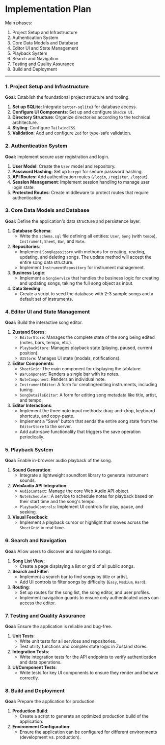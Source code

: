 # Implementation Plan

Main phases:

1. Project Setup and Infrastructure
2. Authentication System
3. Core Data Models and Database
4. Editor UI and State Management
5. Playback System
6. Search and Navigation
7. Testing and Quality Assurance
8. Build and Deployment

---

### 1. Project Setup and Infrastructure

**Goal:** Establish the foundational project structure and tooling.

1.  **Set up SQLite**: Integrate `better-sqlite3` for database access.
2.  **Configure UI Components**: Set up and configure `Shadcn UI`.
3.  **Directory Structure**: Organize directories according to the technical architecture.
4.  **Styling**: Configure `TailwindCSS`.
5.  **Validation**: Add and configure `Zod` for type-safe validation.

### 2. Authentication System

**Goal:** Implement secure user registration and login.

1.  **User Model**: Create the `User` model and repository.
2.  **Password Hashing**: Set up `bcrypt` for secure password hashing.
3.  **API Routes**: Add authentication routes (`/login`, `/register`, `/logout`).
4.  **Session Management**: Implement session handling to manage user login state.
5.  **Protected Routes**: Create middleware to protect routes that require authentication.

### 3. Core Data Models and Database

**Goal:** Define the application's data structure and persistence layer.

1.  **Database Schema**:
    - Write the `schema.sql` file defining all entities: `User`, `Song` (with `tempo`), `Instrument`, `Sheet`, `Bar`, and `Note`.
2.  **Repositories**:
    - Implement `SongRepository` with methods for creating, reading, updating, and deleting songs. The update method will accept the entire song data structure.
    - Implement `InstrumentRepository` for instrument management.
3.  **Business Logic**:
    - Implement a `SongService` that handles the business logic for creating and updating songs, taking the full song object as input.
4.  **Data Seeding**:
    - Create a script to seed the database with 2-3 sample songs and a default set of instruments.

### 4. Editor UI and State Management

**Goal:** Build the interactive song editor.

1.  **Zustand Stores**:
    - `EditorStore`: Manages the complete state of the song being edited (notes, bars, tempo, etc.).
    - `PlaybackStore`: Manages playback state (playing, paused, current position).
    - `UIStore`: Manages UI state (modals, notifications).
2.  **Editor Components**:
    - `SheetGrid`: The main component for displaying the tablature.
    - `BarComponent`: Renders a single bar with its notes.
    - `NoteComponent`: Renders an individual note.
    - `InstrumentEditor`: A form for creating/editing instruments, including tuning.
    - `SongDetailsEditor`: A form for editing song metadata like title, artist, and tempo.
3.  **Editor Interactions**:
    - Implement the three note input methods: drag-and-drop, keyboard shortcuts, and copy-paste.
    - Implement a "Save" button that sends the entire song state from the `EditorStore` to the server.
    - Add auto-save functionality that triggers the save operation periodically.

### 5. Playback System

**Goal:** Enable in-browser audio playback of the song.

1.  **Sound Generation**:
    - Integrate a lightweight soundfont library to generate instrument sounds.
2.  **WebAudio API Integration**:
    - `AudioContext`: Manage the core Web Audio API object.
    - `NoteScheduler`: A service to schedule notes for playback based on their start time and the song's tempo.
    - `PlaybackControls`: Implement UI controls for play, pause, and seeking.
3.  **Visual Feedback**:
    - Implement a playback cursor or highlight that moves across the `SheetGrid` in real-time.

### 6. Search and Navigation

**Goal:** Allow users to discover and navigate to songs.

1.  **Song List View**:
    - Create a page displaying a list or grid of all public songs.
2.  **Search and Filter**:
    - Implement a search bar to find songs by title or artist.
    - Add UI controls to filter songs by difficulty (`Easy`, `Medium`, `Hard`).
3.  **Routing**:
    - Set up routes for the song list, the song editor, and user profiles.
    - Implement navigation guards to ensure only authenticated users can access the editor.

### 7. Testing and Quality Assurance

**Goal:** Ensure the application is reliable and bug-free.

1.  **Unit Tests**:
    - Write unit tests for all services and repositories.
    - Test utility functions and complex state logic in Zustand stores.
2.  **Integration Tests**:
    - Write integration tests for the API endpoints to verify authentication and data operations.
3.  **UI/Component Tests**:
    - Write tests for key UI components to ensure they render and behave correctly.

### 8. Build and Deployment

**Goal:** Prepare the application for production.

1.  **Production Build**:
    - Create a script to generate an optimized production build of the application.
2.  **Environment Configuration**:
    - Ensure the application can be configured for different environments (development vs. production).
